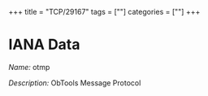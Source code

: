 +++
title = "TCP/29167"
tags = [""]
categories = [""]
+++

# IANA Data

_Name:_ otmp

_Description:_ ObTools Message Protocol

